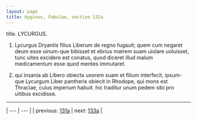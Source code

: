 ```yaml
---
layout: page
title: Hyginus, Fabulae, section 132a
---
```


title. LYCURGUS.



1. Lycurgus Dryantis filius Liberum de regno fugauit; quem cum negaret deum esse uinum-que bibisset et ebrius matrem suam uiolare uoluisset, tunc uites excidere est conatus, quod diceret illud malum medicamentum esse quod mentes immutaret.



2. qui insania ab Libero obiecta uxorem suam et filium interfecit, ipsum-que Lycurgum Liber pantheris obiecit in Rhodope, qui mons est Thraciae, cuius imperium habuit. hic traditur unum pedem sibi pro uitibus excidisse.



---

| --- | --- |
| previous: [131a](../131a/) | next: [133a](../133a/) |